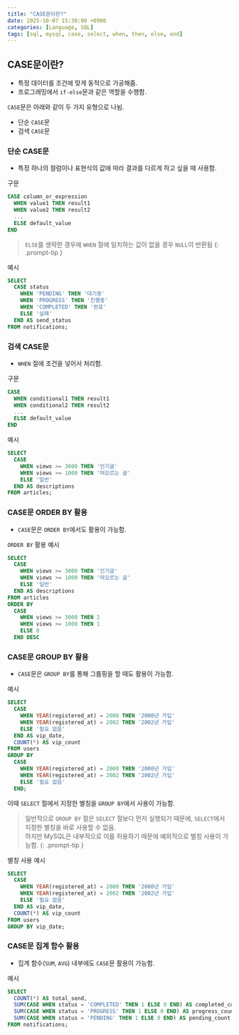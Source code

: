 ```yaml
---
title: "CASE문이란?"
date: 2025-10-07 15:30:00 +0900
categories: [Language, SQL]
tags: [sql, mysql, case, select, when, then, else, end]
---
```


## **CASE문이란?**
- 특정 데이터를 조건에 맞게 동적으로 가공해줌.
- 프로그래밍에서 `if-else`문과 같은 역할을 수행함.

`CASE`문은 아래와 같이 두 가지 유형으로 나뉨.
- 단순 `CASE`문
- 검색 `CASE`문

### **단순 CASE문**
- 특정 하나의 컬럼이나 표현식의 값에 따라 결과를 다르게 하고 싶을 때 사용함.

구문
```sql
CASE column_or_expression
  WHEN value1 THEN result1
  WHEN value2 THEN result2
  ...
  ELSE default_value
END
```

> `ELSE`를 생략한 경우에 `WHEN` 절에 일치하는 값이 없을 경우 `NULL`이 반환됨
{: .prompt-tip }

예시
```sql
SELECT 
  CASE status
    WHEN 'PENDING' THEN '대기중'
    WHEN 'PROGRESS' THEN '진행중'
    WHEN 'COMPLETED' THEN '완료'
    ELSE '실패'
  END AS send_status
FROM notifications;
```

### **검색 CASE문**
- `WHEN` 절에 조건을 넣어서 처리함.

구문
```sql
CASE
  WHEN conditional1 THEN result1
  WHEN conditional2 THEN result2
  ...
  ELSE default_value
END
```

예시
```sql
SELECT 
  CASE
    WHEN views >= 3000 THEN '인기글'
    WHEN views >= 1000 THEN '떠오르는 글'
    ELSE '일반'
  END AS descriptions
FROM articles;
```

### **CASE문 ORDER BY 활용**
- `CASE`문은 `ORDER BY`에서도 활용이 가능함.

`ORDER BY` 활용 예시
```sql
SELECT 
  CASE
    WHEN views >= 3000 THEN '인기글'
    WHEN views >= 1000 THEN '떠오르는 글'
    ELSE '일반'
  END AS descriptions
FROM articles
ORDER BY
  CASE
    WHEN views >= 3000 THEN 2
    WHEN views >= 1000 THEN 1
    ELSE 0
  END DESC
```

### **CASE문 GROUP BY 활용**
- `CASE`문은 `GROUP BY`를 통해 그룹핑을 할 때도 활용이 가능함.

예시
```sql
SELECT 
  CASE
    WHEN YEAR(registered_at) = 2000 THEN '2000년 가입'
    WHEN YEAR(registered_at) = 2002 THEN '2002년 가입'
    ELSE '필요 없음'
  END AS vip_date,
  COUNT(*) AS vip_count
FROM users
GROUP BY 
  CASE
    WHEN YEAR(registered_at) = 2000 THEN '2000년 가입'
    WHEN YEAR(registered_at) = 2002 THEN '2002년 가입'
    ELSE '필요 없음'
  END;
```

이때 `SELECT` 절에서 지정한 별칭을 `GROUP BY`에서 사용이 가능함.

> 일반적으로 `GROUP BY` 절은 `SELECT` 절보다 먼저 실행되기 때문에,
`SELECT`에서 지정한 별칭을 바로 사용할 수 없음.<br>
하지만 MySQL은 내부적으로 이를 허용하기 때문에 예외적으로 별칭 사용이 가능함.
{: .prompt-tip }

별칭 사용 예시 
```sql
SELECT 
  CASE
    WHEN YEAR(registered_at) = 2000 THEN '2000년 가입'
    WHEN YEAR(registered_at) = 2002 THEN '2002년 가입'
    ELSE '필요 없음'
  END AS vip_date,
  COUNT(*) AS vip_count
FROM users
GROUP BY vip_date;
```

### **CASE문 집계 함수 활용**
- 집계 함수(`SUM`, `AVG`) 내부에도 `CASE`문 활용이 가능함.

예시
```sql
SELECT 
  COUNT(*) AS total_send,
  SUM(CASE WHEN status = 'COMPLETED' THEN 1 ELSE 0 END) AS completed_count,
  SUM(CASE WHEN status = 'PROGRESS' THEN 1 ELSE 0 END) AS progress_count,
  SUM(CASE WHEN status = 'PENDING' THEN 1 ELSE 0 END) AS pending_count
FROM notifications;
```